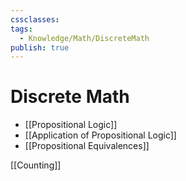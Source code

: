 ```yaml
---
cssclasses: 
tags:
  - Knowledge/Math/DiscreteMath
publish: true
---
```


# Discrete Math


- [[Propositional Logic]]
- [[Application of Propositional Logic]]
- [[Propositional Equivalences]]


[[Counting]]